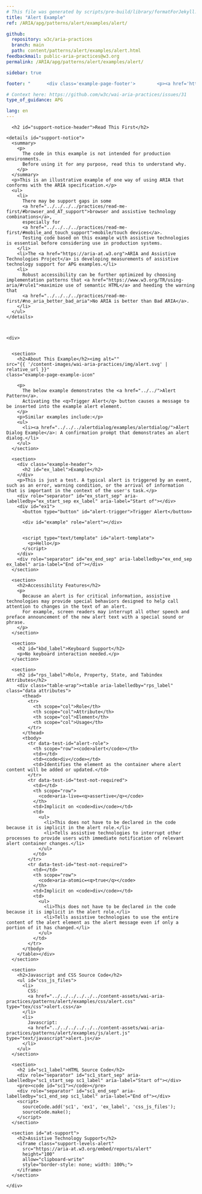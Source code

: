 ```yaml
---
# This file was generated by scripts/pre-build/library/formatForJekyll.js
title: "Alert Example"
ref: /ARIA/apg/patterns/alert/examples/alert/

github:
  repository: w3c/aria-practices
  branch: main
  path: content/patterns/alert/examples/alert.html
feedbackmail: public-aria-practices@w3.org
permalink: /ARIA/apg/patterns/alert/examples/alert/

sidebar: true

footer: "      <div class='example-page-footer'>        <p><a href='https://github.com/w3c/aria-practices/projects/20'>View issues related to this example</a></p>        <p>Page last updated: 13 April 2023</p>      </div>    "

# Context here: https://github.com/w3c/wai-aria-practices/issues/31
type_of_guidance: APG

lang: en
---
```

<meta charset="utf-8" />
<meta name="viewport" content="width=device-width, initial-scale=1.0" />
<title>Alert Example</title>

<script src="../../../../../../content-assets/wai-aria-practices/shared/js/examples.js"></script>
<script src="../../../../../../content-assets/wai-aria-practices/shared/js/highlight.pack.js"></script>
<script src="../../../../../../content-assets/wai-aria-practices/shared/js/app.js"></script>
<script src="../../../../../../content-assets/wai-aria-practices/shared/js/skipto.js"></script>

<link
  href="../../../../../../content-assets/wai-aria-practices/patterns/alert/examples/css/alert.css"
  rel="stylesheet"
/>
<script
  src="../../../../../../content-assets/wai-aria-practices/patterns/alert/examples/js/alert.js"
  type="text/javascript"
></script>


<link 
  rel="stylesheet"
  href="{{ '/content-assets/wai-aria-practices/styles.css' | relative_url }}"
>
<!-- Code highlighting styles -->
<link 
  rel="stylesheet"
  href="{{ '/content-assets/wai-aria-practices/shared/css/github.css' | relative_url }}"
>

<script>
const addBodyClass = undefined;
const enableSidebar = true;
if (addBodyClass) document.body.classList.add(addBodyClass);
if (enableSidebar) document.body.classList.add('has-sidebar');
</script>
    

<script>
    const parentPage = window.location.pathname.match(
      /\/(patterns|practices|about)\//
    )?.[1];
    if (parentPage) {
      const parentHref = 'a[href*="' + parentPage + '"]';
      document.querySelector(parentHref).classList.add('active');
    }
  </script>
<div>

      <h2 id="support-notice-header">Read This First</h2>
      
    <details id="support-notice">
      <summary>
        <p>
          The code in this example is not intended for production environments.
          Before using it for any purpose, read this to understand why.
        </p>
      </summary>
      <p>This is an illustrative example of one way of using ARIA that conforms with the ARIA specification.</p>
      <ul>
        <li>
          There may be support gaps in some
          <a href="../../../../practices/read-me-first/#browser_and_AT_support">browser and assistive technology combinations</a>,
          especially for
          <a href="../../../../practices/read-me-first/#mobile_and_touch_support">mobile/touch devices</a>.
          Testing code based on this example with assistive technologies is essential before considering use in production systems.
        </li>
        <li>The <a href="https://aria-at.w3.org">ARIA and Assistive Technologies Project</a> is developing measurements of assistive technology support for APG examples.</li>
        <li>
          Robust accessibility can be further optimized by choosing implementation patterns that <a href="https://www.w3.org/TR/using-aria/#rule1">maximize use of semantic HTML</a> and heeding the warning that
          <a href="../../../../practices/read-me-first/#no_aria_better_bad_aria">No ARIA is better than Bad ARIA</a>.
        </li>
      </ul>
    </details>
  
    
    
    <div>
      

      <section>
        <h2>About This Example</h2><img alt=""
    src="{{ '/content-images/wai-aria-practices/img/alert.svg' | relative_url }}"
    class="example-page-example-icon"
  >
        <p>
          The below example demonstrates the <a href="../../">Alert Pattern</a>.
          Activating the <q>Trigger Alert</q> button causes a message to be inserted into the example alert element.
        </p>
        <p>Similar examples include:</p>
        <ul>
          <li><a href="../../../alertdialog/examples/alertdialog/">Alert Dialog Example</a>: A confirmation prompt that demonstrates an alert dialog.</li>
        </ul>
      </section>

      <section>
        <div class="example-header">
          <h2 id="ex_label">Example</h2>
        </div>
        <p>This is just a test. A typical alert is triggered by an event, such as an error, warning condition, or the arrival of information that is important in the context of the user's task.</p>
        <div role="separator" id="ex_start_sep" aria-labelledby="ex_start_sep ex_label" aria-label="Start of"></div>
        <div id="ex1">
          <button type="button" id="alert-trigger">Trigger Alert</button>

          <div id="example" role="alert"></div>

          
          <script type="text/template" id="alert-template">
            <p>Hello</p>
          </script>
        </div>
        <div role="separator" id="ex_end_sep" aria-labelledby="ex_end_sep ex_label" aria-label="End of"></div>
      </section>

      <section>
        <h2>Accessibility Features</h2>
        <p>
          Because an alert is for critical information, assistive technologies may provide special behaviors designed to help call attention to changes in the text of an alert.
          For example, screen readers may interrupt all other speech and preface announcement of the new alert text with a special sound or phrase.
        </p>
      </section>

      <section>
        <h2 id="kbd_label">Keyboard Support</h2>
        <p>No keyboard interaction needed.</p>
      </section>

      <section>
        <h2 id="rps_label">Role, Property, State, and Tabindex Attributes</h2>
        <div class="table-wrap"><table aria-labelledby="rps_label" class="data attributes">
          <thead>
            <tr>
              <th scope="col">Role</th>
              <th scope="col">Attribute</th>
              <th scope="col">Element</th>
              <th scope="col">Usage</th>
            </tr>
          </thead>
          <tbody>
            <tr data-test-id="alert-role">
              <th scope="row"><code>alert</code></th>
              <td></td>
              <td><code>div</code></td>
              <td>Identifies the element as the container where alert content will be added or updated.</td>
            </tr>
            <tr data-test-id="test-not-required">
              <td></td>
              <th scope="row">
                <code>aria-live=<q>assertive</q></code>
              </th>
              <td>Implicit on <code>div</code></td>
              <td>
                <ul>
                  <li>This does not have to be declared in the code because it is implicit in the alert role.</li>
                  <li>Tells assistive technologies to interrupt other processes to provide users with immediate notification of relevant alert container changes.</li>
                </ul>
              </td>
            </tr>
            <tr data-test-id="test-not-required">
              <td></td>
              <th scope="row">
                <code>aria-atomic=<q>true</q></code>
              </th>
              <td>Implicit on <code>div</code></td>
              <td>
                <ul>
                  <li>This does not have to be declared in the code because it is implicit in the alert role.</li>
                  <li>Tells assistive technologies to use the entire content of the alert element as the alert message even if only a portion of it has changed.</li>
                </ul>
              </td>
            </tr>
          </tbody>
        </table></div>
      </section>

      <section>
        <h2>Javascript and CSS Source Code</h2>
        <ul id="css_js_files">
          <li>
            CSS:
            <a href="../../../../../../content-assets/wai-aria-practices/patterns/alert/examples/css/alert.css" type="tex/css">alert.css</a>
          </li>
          <li>
            Javascript:
            <a href="../../../../../../content-assets/wai-aria-practices/patterns/alert/examples/js/alert.js" type="text/javascript">alert.js</a>
          </li>
        </ul>
      </section>

      <section>
        <h2 id="sc1_label">HTML Source Code</h2>
        <div role="separator" id="sc1_start_sep" aria-labelledby="sc1_start_sep sc1_label" aria-label="Start of"></div>
        <pre><code id="sc1"></code></pre>
        <div role="separator" id="sc1_end_sep" aria-labelledby="sc1_end_sep sc1_label" aria-label="End of"></div>
        <script>
          sourceCode.add('sc1', 'ex1', 'ex_label', 'css_js_files');
          sourceCode.make();
        </script>
      </section>
      
      <section id="at-support">
        <h2>Assistive Technology Support</h2>
        <iframe class="support-levels-alert"
          src="https://aria-at.w3.org/embed/reports/alert"
          height="100"
          allow="clipboard-write"
          style="border-style: none; width: 100%;">
        </iframe>
      </section>

    </div>
  
</div>
<script 
  src="{{ '/content-assets/wai-aria-practices/shared/js/skipto.js' | relative_url }}"
></script>
